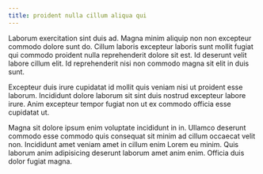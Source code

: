 ```yaml
---
title: proident nulla cillum aliqua qui
---
```


Laborum exercitation sint duis ad. Magna minim aliquip non non excepteur commodo dolore sunt do. Cillum laboris excepteur laboris sunt mollit fugiat qui commodo proident nulla reprehenderit dolore sit est. Id deserunt velit labore cillum elit. Id reprehenderit nisi non commodo magna sit elit in duis sunt.

Excepteur duis irure cupidatat id mollit quis veniam nisi ut proident esse laborum. Incididunt dolore laborum sit sint duis nostrud excepteur labore irure. Anim excepteur tempor fugiat non ut ex commodo officia esse cupidatat ut.

Magna sit dolore ipsum enim voluptate incididunt in in. Ullamco deserunt commodo esse commodo quis consequat sit minim ad cillum occaecat velit non. Incididunt amet veniam amet in cillum enim Lorem eu minim. Quis laborum anim adipisicing deserunt laborum amet anim enim. Officia duis dolor fugiat magna.